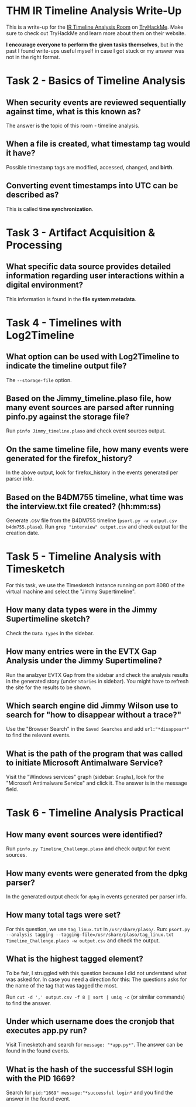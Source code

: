 # THM IR Timeline Analysis Write-Up

This is a write-up for the [IR Timeline Analysis Room](https://tryhackme.com/room/dfirtimelineanalysis) on [TryHackMe](https://tryhackme.com/).
Make sure to check out TryHackMe and learn more about them on their website.

**I encourage everyone to perform the given tasks themselves**, but in the past I found write-ups useful myself in case I got stuck or my answer was not in the right format.

# Task 2 - Basics of Timeline Analysis

## When security events are reviewed sequentially against time, what is this known as?
The answer is the topic of this room - timeline analysis.

## When a file is created, what timestamp tag would it have?
Possible timestamp tags are modified, accessed, changed, and **birth**.

## Converting event timestamps into UTC can be described as?
This is called **time synchronization**. 

# Task 3 - Artifact Acquisition & Processing 

## What specific data source provides detailed information regarding user interactions within a digital environment?
This information is found in the **file system metadata**.

# Task 4 - Timelines with Log2Timeline

## What option can be used with Log2Timeline to indicate the timeline output file?
The `--storage-file` option.

## Based on the Jimmy_timeline.plaso file, how many event sources are parsed after running pinfo.py against the storage file?
Run `pinfo Jimmy_timeline.plaso` and check event sources output.

## On the same timeline file, how many events were generated for the firefox_history? 
In the above output, look for firefox_history in the events generated per parser info.

## Based on the B4DM755 timeline, what time was the interview.txt file created? (hh:mm:ss)
Generate .csv file from the B4DM755 timeline (`psort.py -w output.csv b4dm755.plaso`).
Run `grep "interview" output.csv` and check output for the creation date.

# Task 5 - Timeline Analysis with Timesketch

For this task, we use the Timesketch instance running on port 8080 of the virtual machine and select the "Jimmy Supertimeline".

## How many data types were in the Jimmy Supertimeline sketch?
Check the `Data Types` in the sidebar.

## How many entries were in the EVTX Gap Analysis under the Jimmy Supertimeline?
Run the analzyer EVTX Gap from the sidebar and check the analysis results in the generated story (under `Stories` in sidebar).
You might have to refresh the site for the results to be shown.

## Which search engine did Jimmy Wilson use to search for "how to disappear without a trace?"
Use the "Browser Search" in the `Saved Searches` and add `url:"*disappear*"` to find the relevant events.

## What is the path of the program that was called to initiate Microsoft Antimalware Service?
Visit the "Windows services" graph (sidebar: `Graphs`), look for the "Microsoft Antimalware Service" and click it.
The answer is in the message field.

# Task 6 - Timeline Analysis Practical

## How many event sources were identified?
Run `pinfo.py Timeline_Challenge.plaso` and check output for event sources.

## How many events were generated from the dpkg parser?
In the generated output check for `dpkg` in events generated per parser info.

## How many total tags were set?
For this question, we use `tag_linux.txt` in `/usr/share/plaso/`.
Run: `psort.py --analysis tagging --tagging-file=/usr/share/plaso/tag_linux.txt Timeline_Challenge.placo -w output.csv` and check the output.

## What is the highest tagged element?
To be fair, I struggled with this question because I did not understand what was asked for.
In case you need a direction for this: The questions asks for the name of the tag that was tagged the most.

Run `cut -d ',' output.csv -f 8 | sort | uniq -c` (or similar commands) to find the answer.

## Under which username does the cronjob that executes app.py run?
Visit Timesketch and search for `message: "*app.py*"`.
The answer can be found in the found events.

## What is the hash of the successful SSH login with the PID 1669?
Search for `pid:"1669" message:"*successful login*` and you find the answer in the found event.
